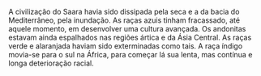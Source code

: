 ﻿A civilização do Saara havia sido dissipada pela seca e a da bacia do Mediterrâneo, pela inundação. As raças azuis tinham fracassado, até aquele momento, em desenvolver uma cultura avançada. Os andonitas estavam ainda espalhados nas regiões ártica e da Ásia Central. As raças verde e alaranjada haviam sido exterminadas como tais. A raça índigo movia-se para o sul na África, para começar lá sua lenta, mas contínua e longa deterioração racial.